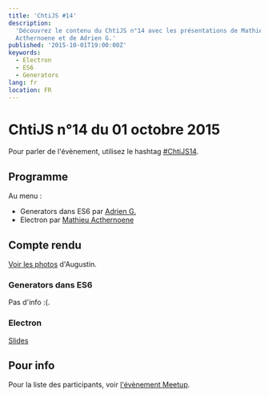 ```yaml
---
title: 'ChtiJS #14'
description:
  'Découvrez le contenu du ChtiJS n°14 avec les présentations de Mathieu
  Acthernoene et de Adrien G.'
published: '2015-10-01T19:00:00Z'
keywords:
  - Electron
  - ES6
  - Generators
lang: fr
location: FR
---
```


# ChtiJS n°14 du 01 octobre 2015

Pour parler de l'évènement, utilisez le hashtag
[#ChtiJS14](https://twitter.com/search?q=%23ChtiJS14&src=hash).

## Programme

Au menu :

- Generators dans ES6 par [Adrien G.](https://twitter.com/baDotNet)
- Electron par [Mathieu Acthernoene](https://twitter.com/zoontek)

## Compte rendu

[Voir les photos](https://www.flickr.com/photos/ashassin/sets/72157659474767341)
d'Augustin.

### Generators dans ES6

Pas d'info :(.

### Electron

[Slides](http://slides.com/zoontek/electron#/)

## Pour info

Pour la liste des participants, voir
[l'évènement Meetup](http://www.meetup.com/fr-FR/FranceJS/events/225255092/).
